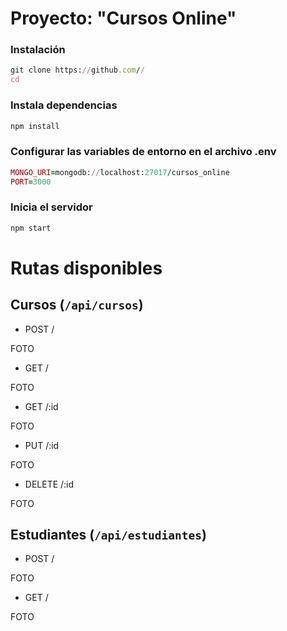 # Proyecto: "Cursos Online"

### Instalación

```ruby
git clone https://github.com//
cd 
```

### Instala dependencias

```ruby
npm install
```

### Configurar las variables de entorno en el archivo .env

```ruby
MONGO_URI=mongodb://localhost:27017/cursos_online
PORT=3000
```

### Inicia el servidor

```ruby
npm start
```

# Rutas disponibles

## Cursos (`/api/cursos`)

- POST /

FOTO

- GET /
  
FOTO

- GET /:id

FOTO

- PUT /:id

FOTO

 - DELETE /:id

FOTO

## Estudiantes (``/api/estudiantes``)

- POST /

FOTO

- GET /

FOTO















